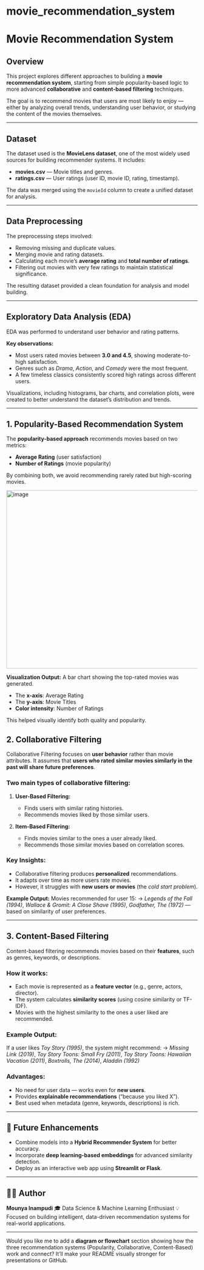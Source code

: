 # movie_recommendation_system



#  Movie Recommendation System

##  Overview

This project explores different approaches to building a **movie recommendation system**, starting from simple popularity-based logic to more advanced **collaborative** and **content-based filtering** techniques.

The goal is to recommend movies that users are most likely to enjoy — either by analyzing overall trends, understanding user behavior, or studying the content of the movies themselves.

---

##  Dataset

The dataset used is the **MovieLens dataset**, one of the most widely used sources for building recommender systems. It includes:

* **movies.csv** — Movie titles and genres.
* **ratings.csv** — User ratings (user ID, movie ID, rating, timestamp).

The data was merged using the `movieId` column to create a unified dataset for analysis.

---

##  Data Preprocessing

The preprocessing steps involved:

* Removing missing and duplicate values.
* Merging movie and rating datasets.
* Calculating each movie’s **average rating** and **total number of ratings**.
* Filtering out movies with very few ratings to maintain statistical significance.

The resulting dataset provided a clean foundation for analysis and model building.

---

##  Exploratory Data Analysis (EDA)

EDA was performed to understand user behavior and rating patterns.

**Key observations:**

* Most users rated movies between **3.0 and 4.5**, showing moderate-to-high satisfaction.
* Genres such as *Drama*, *Action*, and *Comedy* were the most frequent.
* A few timeless classics consistently scored high ratings across different users.

Visualizations, including histograms, bar charts, and correlation plots, were created to better understand the dataset’s distribution and trends.

---

##  1. Popularity-Based Recommendation System

The **popularity-based approach** recommends movies based on two metrics:

* **Average Rating** (user satisfaction)
* **Number of Ratings** (movie popularity)

By combining both, we avoid recommending rarely rated but high-scoring movies.

<img width="1076" height="468" alt="image" src="https://github.com/user-attachments/assets/91906b53-0074-4d9d-913e-926d7d947b6d" />


**Visualization Output:**
A bar chart showing the top-rated movies was generated.

* The **x-axis**: Average Rating
* The **y-axis**: Movie Titles
* **Color intensity**: Number of Ratings

This helped visually identify both quality and popularity.



##  2. Collaborative Filtering

Collaborative Filtering focuses on **user behavior** rather than movie attributes. It assumes that **users who rated similar movies similarly in the past will share future preferences**.

###  Two main types of collaborative filtering:

1. **User-Based Filtering:**

   * Finds users with similar rating histories.
   * Recommends movies liked by those similar users.

2. **Item-Based Filtering:**

   * Finds movies similar to the ones a user already liked.
   * Recommends those similar movies based on correlation scores.

###  Key Insights:

* Collaborative filtering produces **personalized** recommendations.
* It adapts over time as more users rate movies.
* However, it struggles with **new users or movies** (the *cold start problem*).

**Example Output:**
Movies recommended for user 15:
→ *Legends of the Fall (1994)*, *Wallace & Gromit: A Close Shave (1995)*, *Godfather, The (1972)* — based on similarity of user preferences.




---

##  3. Content-Based Filtering

Content-based filtering recommends movies based on their **features**, such as genres, keywords, or descriptions.

###  How it works:

* Each movie is represented as a **feature vector** (e.g., genre, actors, director).
* The system calculates **similarity scores** (using cosine similarity or TF-IDF).
* Movies with the highest similarity to the ones a user liked are recommended.

###  Example Output:

If a user likes *Toy Story (1995)*, the system might recommend:
→ *Missing Link (2019)*, *Toy Story Toons: Small Fry (2011)*, *Toy Story Toons: Hawaiian Vacation (2011)*, *Boxtrolls, The (2014)*, *Aladdin (1992)*

###  Advantages:

* No need for user data — works even for **new users**.
* Provides **explainable recommendations** (“because you liked X”).
* Best used when metadata (genre, keywords, descriptions) is rich.

---



## 🚀 Future Enhancements

* Combine models into a **Hybrid Recommender System** for better accuracy.
* Incorporate **deep learning-based embeddings** for advanced similarity detection.
* Deploy as an interactive web app using **Streamlit or Flask**.

---

## 👩‍💻 Author

**Mounya Inampudi**
🎓 Data Science & Machine Learning Enthusiast
💡 Focused on building intelligent, data-driven recommendation systems for real-world applications.

---

Would you like me to add a **diagram or flowchart** section showing how the three recommendation systems (Popularity, Collaborative, Content-Based) work and connect? It’ll make your README visually stronger for presentations or GitHub.
